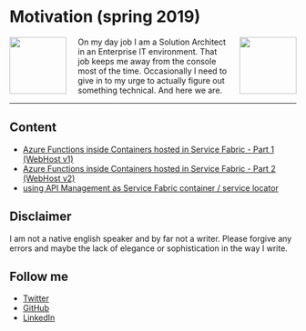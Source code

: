 # Motivation (spring 2019)

<img style="float: right; margin-left:20px;" height="100" width="100" src="https://avatars2.githubusercontent.com/u/7418323?s=460&v=4">
<img style="float: left; margin-right:20px;" height="100" width="100" src="https://media.licdn.com/dms/image/C4D03AQHRVWgkQ5zSWQ/profile-displayphoto-shrink_100_100/0?e=1556150400&v=beta&t=D4_Mm1-Q_nZdr7wN60dTi4mseAu3Qv3mVGMPKgVM_yA">


On my day job I am a Solution Architect in an Enterprise IT environment. That job keeps me away from the console most of the time. Occasionally I need to give in to my urge to actually figure out something technical. And here we are.

----

## Content

- [Azure Functions inside Containers hosted in Service Fabric - Part 1 (WebHost v1)](./func_sf_containers/part1.md)
- [Azure Functions inside Containers hosted in Service Fabric - Part 2 (WebHost v2)](./func_sf_containers/part2.md)
- [using API Management as Service Fabric container / service locator](./func_sf_containers/apim_sf_servicelocator.md)

## Disclaimer

I am not a native english speaker and by far not a writer. Please forgive any errors and maybe the lack of elegance or sophistication in the way I write.

## Follow me

- [Twitter](https://twitter.com/ancientitguy)
- [GitHub](https://github.com/kaiwalter)
- [LinkedIn](https://www.linkedin.com/in/kaiwalter/)